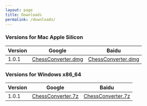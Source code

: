 ```yaml
---
layout: page
title: Downloads
permalink: /downloads/
---
```


### Versions for Mac Apple Silicon

| Version | Google | Baidu |
| ------ | ------ | ----- |
| 1.0.1 | [ChessConverter.dmg](https://drive.google.com/file/d/1Ac0NwOgn094I-ljmC9xsXb29FqfanJDF/view?usp=drive_link) | [ChessConverter.dmg](https://pan.baidu.com/s/1JVzf_puvY4Ncfzx6r4MMhQ?pwd=ftve) |

### Versions for Windows x86_64

| Version | Google | Baidu |
| ------ | ------ | ----- |
| 1.0.1 | [ChessConverter.7z](https://drive.google.com/file/d/1D9n1p9hO8v9C0pp3x4Pl1CMm3yj3NHj9/view?usp=drive_link) | [ChessConverter.7z](https://pan.baidu.com/s/1CtwYOLlf3fxWecFAplzsVQ?pwd=3he7) |
